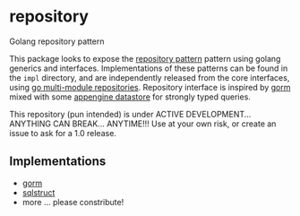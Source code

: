 # repository
Golang repository pattern

This package looks to expose the [repository pattern] pattern using golang generics and interfaces.
Implementations of these patterns can be found in the `impl` directory, and are independently released from the core interfaces, using [go multi-module repositories].
Repository interface is inspired by [gorm] mixed with some [appengine datastore] for strongly typed queries.

This repository (pun intended) is under ACTIVE DEVELOPMENT... ANYTHING CAN BREAK... ANYTIME!!!
Use at your own risk, or create an issue to ask for a 1.0 release.


## Implementations

* [gorm]
* [sqlstruct]
* more ... please constribute!

[appengine datastore]: https://pkg.go.dev/google.golang.org/appengine/datastore
[go multi-module repositories]: https://github.com/golang/go/wiki/Modules#faqs--multi-module-repositories
[gorm]: https://pkg.go.dev/github.com/jinzhu/gorm
[repository pattern]: https://docs.microsoft.com/en-us/dotnet/architecture/microservices/microservice-ddd-cqrs-patterns/infrastructure-persistence-layer-design#the-repository-pattern
[sqlstruct]: https://pkg.go.dev/github.com/kisielk/sqlstruct
